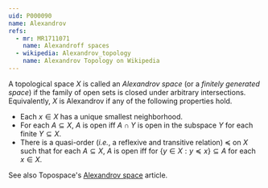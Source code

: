 ```yaml
---
uid: P000090
name: Alexandrov
refs:
  - mr: MR1711071
    name: Alexandroff spaces
  - wikipedia: Alexandrov_topology
    name: Alexandrov Topology on Wikipedia
---
```

A topological space $X$ is called an _Alexandrov space_ (or a _finitely generated space_) if the family of open sets is closed under arbitrary intersections. Equivalently, $X$ is Alexandrov if any of the following properties hold.

* Each $x \in X$ has a unique smallest neighborhood.
* For each $A \subseteq X$, $A$ is open iff $A \cap Y$ is open in the subspace $Y$ for each finite $Y \subseteq X$.
* There is a quasi-order (_i.e._, a reflexive and transitive relation) $\preceq$ on $X$ such that for each $A \subseteq X$, $A$ is open iff for $\{ y \in X : y \preceq x \} \subseteq A$ for each $x \in X$.

See also Topospace's [Alexandrov space](http://topospaces.subwiki.org/wiki/Alexandrov_space) article.
